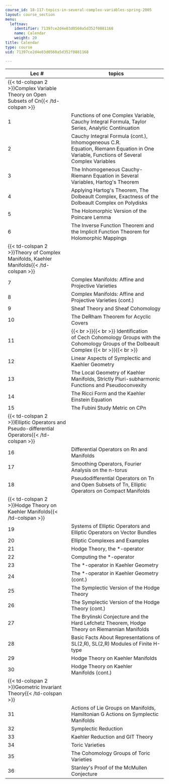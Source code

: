 ```yaml
---
course_id: 18-117-topics-in-several-complex-variables-spring-2005
layout: course_section
menu:
  leftnav:
    identifier: 71397ce2d4e03d0560a5d352f0881168
    name: Calendar
    weight: 20
title: Calendar
type: course
uid: 71397ce2d4e03d0560a5d352f0881168

---
```


| Lec # | topics |
| --- | --- |
| {{< td-colspan 2 >}}Complex Variable Theory on Open Subsets of Cn{{< /td-colspan >}} ||
| 1 | Functions of one Complex Variable, Cauchy Integral Formula, Taylor Series, Analytic Continuation |
| 2 | Cauchy Integral Formula (cont.), Inhomogeneous C.R. Equation, Riemann Equation in One Variable, Functions of Several Complex Variables |
| 3 | The Inhomogeneous Cauchy-Riemann Equation in Several Variables, Hartog's Theorem |
| 4 | Applying Hartog's Theorem, The Dolbeault Complex, Exactness of the Dolbeault Complex on Polydisks |
| 5 | The Holomorphic Version of the Poincare Lemma |
| 6 | The Inverse Function Theorem and the Implicit Function Theorem for Holomorphic Mappings |
| {{< td-colspan 2 >}}Theory of Complex Manifolds, Kaehler Manifolds{{< /td-colspan >}} ||
| 7 | Complex Manifolds: Affine and Projective Varieties |
| 8 | Complex Manifolds: Affine and Projective Varieties (cont.) |
| 9 | Sheaf Theory and Sheaf Cohomology |
| 10 | The DeRham Theorem for Acyclic Covers |
| 11 |  {{< br >}}{{< br >}} Identification of Cech Cohomology Groups with the Cohomology Groups of the Dolbeault Complex {{< br >}}{{< br >}}  |
| 12 | Linear Aspects of Symplectic and Kaehler Geometry |
| 13 | The Local Geometry of Kaehler Manifolds, Strictly Pluri-subharmonic Functions and Pseudoconvexity |
| 14 | The Ricci Form and the Kaehler Einstein Equation |
| 15 | The Fubini Study Metric on CPn |
| {{< td-colspan 2 >}}Elliptic Operators and Pseudo-differential Operators{{< /td-colspan >}} ||
| 16 | Differential Operators on Rn and Manifolds |
| 17 | Smoothing Operators, Fourier Analysis on the n-torus |
| 18 | Pseudodifferential Operators on Tn and Open Subsets of Tn, Elliptic Operators on Compact Manifolds |
| {{< td-colspan 2 >}}Hodge Theory on Kaehler Manifolds{{< /td-colspan >}} ||
| 19 | Systems of Elliptic Operators and Elliptic Operators on Vector Bundles |
| 20 | Elliptic Complexes and Examples |
| 21 | Hodge Theory, the \*-operator |
| 22 | Computing the \*-operator |
| 23 | The \*-operator in Kaehler Geometry |
| 24 | The \*-operator in Kaehler Geometry (cont.) |
| 25 | The Symplectic Version of the Hodge Theory |
| 26 | The Symplectic Version of the Hodge Theory (cont.) |
| 27 | The Brylinski Conjecture and the Hard Lefchetz Theorem, Hodge Theory on Riemannian Manifolds |
| 28 | Basic Facts About Representations of SL(2,R), SL(2,R) Modules of Finite H-type |
| 29 | Hodge Theory on Kaehler Manifolds  |
| 30 | Hodge Theory on Kaehler Manifolds (cont.) |
| {{< td-colspan 2 >}}Geometric Invariant Theory{{< /td-colspan >}} ||
| 31 | Actions of Lie Groups on Manifolds, Hamiltonian G Actions on Symplectic Manifolds |
| 32 | Symplectic Reduction |
| 33 | Kaehler Reduction and GIT Theory |
| 34 | Toric Varieties |
| 35 | The Cohomology Groups of Toric Varieties |
| 36 | Stanley's Proof of the McMullen Conjecture